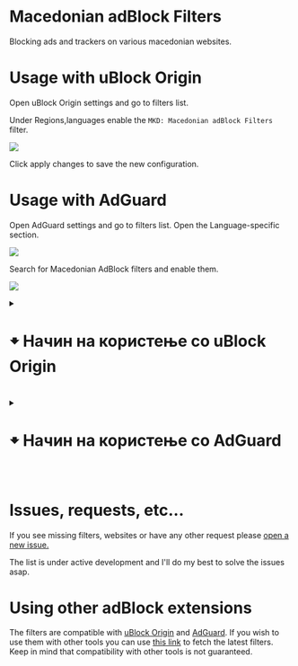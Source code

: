 # Macedonian adBlock Filters
Blocking ads and trackers on various macedonian websites.

# Usage with uBlock Origin
Open uBlock Origin settings and go to filters list. 

Under Regions,languages enable the `MKD: Macedonian adBlock Filters` filter.

![](https://user-images.githubusercontent.com/11393457/222745240-e51763ab-c22f-4ef6-b091-5404d04f72a2.png)

Click apply changes to save the new configuration.

# Usage with AdGuard
Open AdGuard settings and go to filters list. Open the Language-specific section.

![](https://user-images.githubusercontent.com/11393457/235373636-272d52af-dcbe-4049-a66e-82390c538e5d.png)

Search for Macedonian AdBlock filters and enable them.

![](https://user-images.githubusercontent.com/11393457/235373676-c223c583-3e62-4e47-ae18-81631b2c9cbd.png)

<details>
  <summary> <h1>🠻 Начин на користење со uBlock Origin<h1/></summary>
Отвори го менито со подесувања

![](https://user-images.githubusercontent.com/11393457/222749232-5a001cfe-4d28-423d-9ae8-24795bc47651.png)

Во секцијата Filter lists, во делот Regions, languages, селектирај го филтерот со име `MKD: Macedonian adBlock Filters` и зачувај ги промените.

![](https://user-images.githubusercontent.com/11393457/222745240-e51763ab-c22f-4ef6-b091-5404d04f72a2.png)
</details>

<details>
  <summary> <h1>🠻 Начин на користење со AdGuard<h1/></summary>
Отвори го менито со подесувања, и влези во секцијата Filters.

![](https://user-images.githubusercontent.com/11393457/235373636-272d52af-dcbe-4049-a66e-82390c538e5d.png)

Отвори ја  Language-specific секцијата и вклучи го филтерот со име Macedonian AdBlock filters.
![](https://user-images.githubusercontent.com/11393457/235373676-c223c583-3e62-4e47-ae18-81631b2c9cbd.png)
</details>
  
# Issues, requests, etc...
If you see missing filters, websites or have any other request please [open a new issue.](https://github.com/DeepSpaceHarbor/Macedonian-adBlock-Filters/issues/new/choose)

The list is under active development and I'll do my best to solve the issues asap.

# Using other adBlock extensions
The filters are compatible with [uBlock Origin](https://ublockorigin.com/) and [AdGuard](https://adguard.com/). If you wish to use them with other tools you can use [this link](https://raw.githubusercontent.com/DeepSpaceHarbor/Macedonian-adBlock-Filters/master/Filters) to fetch the latest filters. Keep in mind that compatibility with other tools is not guaranteed.
